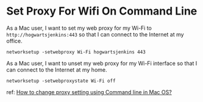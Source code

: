 Set Proxy For Wifi On Command Line
====

As a Mac user, I want to set my web proxy for my Wi-Fi to `http://hogwartsjenkins:443` so that I can connect to the Internet at my office.

```
networksetup -setwebproxy Wi-Fi hogwartsjenkins 443
```

As a Mac user, I want to unset my web proxy for my Wi-Fi interface so that I can connect to the Internet at my home.

```
networksetup -setwebproxystate Wi-Fi off
```

ref: [How to change proxy setting using Command line in Mac OS?](http://superuser.com/questions/316502/how-to-change-proxy-setting-using-command-line-in-mac-os)
